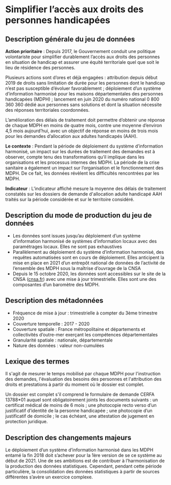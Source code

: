# Simplifier l’accès aux droits des personnes handicapées
## Description générale du jeu de données 
**Action prioritaire** : Depuis 2017, le Gouvernement conduit une politique volontariste pour simplifier durablement l’accès aux droits des personnes en situation de handicap et assurer une équité territoriale quel que soit le lieu de résidence des personnes.

Plusieurs actions sont d’ores et déjà engagées : attribution depuis début 2019 de droits sans limitation de durée pour les personnes dont le handicap n’est pas susceptible d’évoluer favorablement ; déploiement d’un système d’information harmonisé pour les maisons départementales des personnes handicapées (MDPH) ; lancement en juin 2020 du numéro national 0 800 360 360 dédié aux personnes sans solutions et dont la situation nécessite des réponses territoriales coordonnées.

L’amélioration des délais de traitement doit permettre d’obtenir une réponse de chaque MDPH en moins de quatre mois, contre une moyenne d’environ 4,5 mois aujourd’hui, avec un objectif de réponse en moins de trois mois pour les demandes d’allocation aux adultes handicapés (AAH).

**Le contexte** : Pendant la période de déploiement du système d’information harmonisé, un impact sur les durées de traitement des demandes est à observer, compte tenu des transformations qu’il implique dans les organisations et les processus internes des MDPH. La période de la crise sanitaire a également un impact sur l’organisation et le fonctionnement des MDPH. De ce fait, les données révèlent les difficultés rencontrées par les MDPH.

**Indicateur** : L’indicateur affiché mesure la moyenne des délais de traitement constatés sur les dossiers de demande d'allocation adulte handicapé AAH traités sur la période considérée et sur le territoire considéré.

## Description du mode de production du jeu de données 
-	Les données sont issues jusqu’au déploiement d’un système d’information harmonisé de systèmes d’information locaux avec des paramétrages locaux. Elles ne sont pas exhaustives
-	Parallèlement au déploiement du système d’information harmonisé, des requêtes automatisées sont en cours de déploiement. Elles anticipent la mise en place en 2021 d’un entrepôt national de données de l’activité de l’ensemble des MDPH sous la maîtrise d’ouvrage de la CNSA
-	Depuis le 15 octobre 2020, les données sont accessibles sur le site de la CNSA ([cnsa.fr](https://www.cnsa.fr/)) avec une mise à jour trimestrielle. Elles sont une des composantes d’un baromètre des MDPH.

## Description des métadonnées 
-	Fréquence de mise à jour :  trimestrielle à compter du 3ème trimestre 2020 
-	Couverture temporelle : 2017 - 2020
-	Couverture spatiale : France métropolitaine et départements et collectivités d’outre-mer exerçant les compétences départementales
-	Granularité spatiale : nationale, départementale
-	Nature des données : valeur non-cumulées 

## Lexique des termes 
Il s'agit de mesurer le temps mobilisé par chaque MDPH pour l'instruction des demandes, l'évaluation des besoins des personnes et l'attribution des droits et prestations à partir du moment où le dossier est complet.

Un dossier est complet s'il comprend le formulaire de demande CERFA 13788*01 auquel sont obligatoirement joints les documents suivants : un certificat médical de moins de 6 mois ; une photocopie recto verso d’un justificatif d’identité de la personne handicapée ; une photocopie d’un justificatif de domicile ; le cas échéant, une attestation de jugement en protection juridique.

## Description des changements majeurs 
Le déploiement d’un système d’information harmonisé dans les MDPH entamé la fin 2018 doit s’achever pour la 1ère version de se ce système au début de 2021. Une de ses ambitions est de contribuer à l’harmonisation de la production des données statistiques. Cependant, pendant cette période particulière, la consolidation des données statistiques à partir de sources différentes s’avère un exercice complexe.
